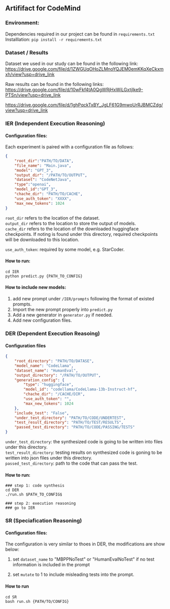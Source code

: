 ## Artififact for CodeMind

### Environment:
Dependencies required in our project can be found in ```requirements.txt```  
Installlation: ```pip install -r requirements.txt```

### Dataset / Results
Dataset we used in our study can be found in the following link:
https://drive.google.com/file/d/1ZWGUqOHoZLMnoYQJEM0emKKqXeCkxmxh/view?usp=drive_link

Raw results can be found in the following links:
https://drive.google.com/file/d/10wFkf4tA0QgWRjHxWiLGxtjIke9-PTSn/view?usp=drive_link

https://drive.google.com/file/d/1ghPqckTxBY_JgLF61G9mwoUrRJBMCZdg/view?usp=drive_link

### IER (Independent Execution Reasoning)

#### Configuration files:
Each experiment is paired with a configuration file as follows:
```json
{
    "root_dir":"PATH/TO/DATA",
    "file_name": "Main.java",
    "model": "GPT_3",
    "output_dir": "/PATH/TO/OUTPUT",
    "dataset": "CodeNetJava",
    "type":"openai",
    "model_id":"GPT_3",
    "chache_dir": "PATH/TO/CACHE",
    "use_auth_token": "XXXX",
    "max_new_tokens": 1024
}
```
```root_dir``` refers to the location of the dataset.  
```output_dir``` refers to the location to store the output of models.  
```cache_dir``` refers to the location of the downloaded huggingface checkpoints. If noting is found under this directory, required checkpoints will be downloaded to this location.

```use_auth_token```: required by some model, e.g. StarCoder.

#### How to run:
```
cd IER
python predict.py {PATH_TO_CONFIG}
```
#### How to include new models:
1. add new prompt under ```/IER/prompts``` following the format of existed prompts.
2. Import the new prompt properly into ```predict.py```
3. Add a new generator in ```generator.py``` if needed.
4. Add new configuration files.


### DER (Dependent Execution Reasoing)
#### Configuration files
```json
{
    "root_directory": "PATH/TO/DATASE",
    "model_name": "CodeLlama",
    "dataset_name": "HumanEval",
    "output_directory": "/PATH/TO/OUTPUT",
    "generation_config": {
        "type": "huggingface",
        "model_id": "codellama/CodeLlama-13b-Instruct-hf",
        "chache_dir": "/CACHE/DIR",
        "use_auth_token": "",
        "max_new_tokens": 1024
    },
    "include_test": "False",
    "under_test_directory": "PATH/TO/CODE/UNDERTEST",
    "test_result_directory": "PATH/TO/TEST/RESULTS",
    "passed_test_directory": "PATH/TO/CODE/PASSING/TESTS"
}

```
```under_test_directory```: the synthesized code is going to be written into files under this directory.   
```test_result_directory```: testing results on synthesized code is goning to be written into json files under this directory.  
```passed_test_directory```: path to the code that can pass the test.

#### How to run:
```
### step 1: code synthesis
cd DER
./run.sh $PATH_TO_CONFIG$

### step 2: execution reasoning
### go to IER
```


### SR (Speciafication Reasoning)
#### Configuration files:
The configuration is very similar to thoes in DER, the modifications are show below:  
1. set ```dataset_name``` to "MBPPNoTest" or "HumanEvalNoTest" if no test information is included in the prompt

2. set ```mutate``` to  1 to include misleading tests into the prompt.

#### How to run
```
cd SR
bash run.sh {PATH/TO/CONFIG}
```